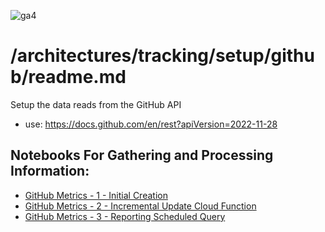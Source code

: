 ![ga4](https://www.google-analytics.com/collect?v=2&tid=G-6VDTYWLKX6&cid=1&en=page_view&sid=1&dl=statmike%2Fvertex-ai-mlops%2Farchitectures%2Ftracking%2Fsetup%2Fgithub&dt=readme.md)

# /architectures/tracking/setup/github/readme.md

Setup the data reads from the GitHub API
- use: https://docs.github.com/en/rest?apiVersion=2022-11-28

## Notebooks For Gathering and Processing Information:
- [GitHub Metrics - 1 - Initial Creation](./GitHub%20Metrics%20-%201%20-%20Initial%20Creation.ipynb)
- [GitHub Metrics - 2 - Incremental Update Cloud Function](./GitHub%20Metrics%20-%202%20-%20Incremental%20Update%20Cloud%20Function.ipynb)
- [GitHub Metrics - 3 - Reporting Scheduled Query](./GitHub%20Metrics%20-%203%20-%20Reporting%20Scheduled%20Query.ipynb)
